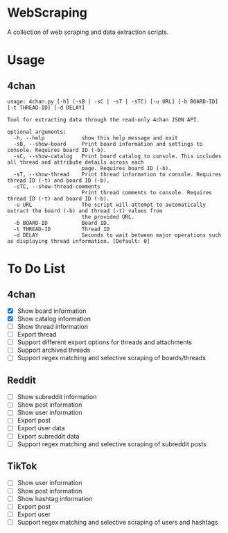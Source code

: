 # WebScraping
A collection of web scraping and data extraction scripts.

# Usage
## 4chan
```
usage: 4chan.py [-h] (-sB | -sC | -sT | -sTC) [-u URL] [-b BOARD-ID] [-t THREAD-ID] [-d DELAY]

Tool for extracting data through the read-only 4chan JSON API.

optional arguments:
  -h, --help            show this help message and exit
  -sB, --show-board     Print board information and settings to console. Requires board ID (-b).
  -sC, --show-catalog   Print board catalog to console. This includes all thread and attribute details across each
                        page. Requires board ID (-b).
  -sT, --show-thread    Print thread information to console. Requires thread ID (-t) and board ID (-b).
  -sTC, --show-thread-comments
                        Print thread comments to console. Requires thread ID (-t) and board ID (-b).
  -u URL                The script will attempt to automatically extract the board (-b) and thread (-t) values from
                        the provided URL.
  -b BOARD-ID           Board ID.
  -t THREAD-ID          Thread ID
  -d DELAY              Seconds to wait between major operations such as displaying thread information. [Default: 0]
```

# To Do List
## 4chan
- [X] Show board information
- [X] Show catalog information
- [ ] Show thread information
- [ ] Export thread
- [ ] Support different export options for threads and attachments
- [ ] Support archived threads
- [ ] Support regex matching and selective scraping of boards/threads

## Reddit
- [ ] Show subreddit information
- [ ] Show post information
- [ ] Show user information
- [ ] Export post
- [ ] Export user data
- [ ] Export subreddit data
- [ ] Support regex matching and selective scraping of subreddit posts

## TikTok
- [ ] Show user information
- [ ] Show post information
- [ ] Show hashtag information
- [ ] Export post
- [ ] Export user
- [ ] Support regex matching and selective scraping of users and hashtags
